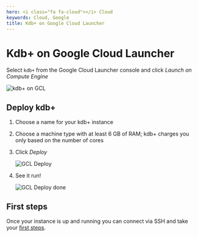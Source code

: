```yaml
---
hero: <i class="fa fa-cloud"></i> Cloud
keywords: Cloud, Google
title: Kdb+ on Google Cloud Launcher
---
```


# Kdb+ on Google Cloud Launcher



Select `kdb+` from the Google Cloud Launcher console and click _Launch on Compute Engine_

![kdb+ on GCL](img/gcl-landing.png)


## Deploy kdb+

1. Choose a name for your kdb+ instance
2. Choose a machine type with at least 6&nbsp;GB of RAM; kdb+ charges you only based on the number of cores
3. Click _Deploy_

    ![GCL Deploy](img/gcl-deploy.png)

4. See it run! 

    ![GCL Deploy done](img/gcl-deploy-done.png)


## First steps

Once your instance is up and running you can connect via SSH and take your [first steps](/tutorials/first-steps/).

